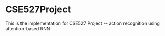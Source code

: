 # CSE527Project
This is the implementation for CSE527 Project -- action recognition using attention-based RNN
